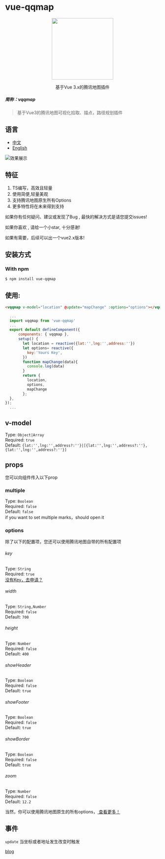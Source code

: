# vue-qqmap
<p align="center">
  <img src="https://static.only1314.cn/public/images/vqqmap-logo.png" width="200px">
</p>
<p align="center">基于Vue 3.x的腾讯地图插件</p>

#####  简称：vqqmap
> 基于Vue3的腾讯地图可视化拾取、描点，路径规划插件<br>
## 语言

- [中文](https://github.com/cuteCloud/vue-qqmap/blob/master/README.md)
- [English](https://github.com/cuteCloud/vue-qqmap/blob/master/README.en.md)


![效果展示](https://static.only1314.cn/public/images/vqqmap01.jpg "效果展示")

## 特征
1. TS编写，高效且轻量
2. 使用简便,轻量美观
2. 支持腾讯地图原生所有Options
3. 更多特性将在未来得到支持

<p>如果你有任何疑问、建议或发现了Bug , 最快的解决方式是请您提交issues!</p>
<p>如果你喜欢 , 请给一个小star, 十分感谢!</p>
<p>如果有需要，后续可以出一个vue2.x版本!</p>


## 安装方式
### With npm
``` bash
$ npm install vue-qqmap
```

## 使用:
``` html
<vqqmap v-model="location" @update="mapChange" :options="options"></vqqmap>
```
``` js
  ...
  import vqqmap from 'vue-qqmap'
  ...
  export default defineComponent({
      components: { vqqmap },
      setup() {
        let location = reactive({lat:'',lng:'',address:''})
        let options= reactive({
          key:'Yours Key',
        })
        function mapChange(data){
          console.log(data)
        }
        return {
          location,
          options,
          mapChange
        };
  },
});
  ...
```

## **v-model**
Type: `Object|Array`<br>
Required: `true`<br>
Default: `{lat:'',lng:'',address?:''}|[{lat:'',lng:'',address?:''},{lat:'',lng:'',address?:''}]`<br>

## **props**

您可以向组件传入以下prop

### multiple
Type: `Boolean`<br>
Required: `false`<br>
Default: `false`<br>
if you want to set multiple  marks，should open it

### options
除了以下的配置项，您还可以使用腾讯地图自带的所有配置项
###### key
Type: `String`<br>
Required: `true`<br>
[没有Key，去申请？](https://lbs.qq.com/)

###### width
Type: `String,Number`<br>
Required: `false`<br>
Default: `700`<br>

###### height
Type: `Number`<br>
Required: `false`<br>
Default: `400`<br>

###### showHeader
Type: `Boolean`<br>
Required: `false`<br>
Default: `true`<br>

###### showFooter
Type: `Boolean`<br>
Required: `false`<br>
Default: `true`<br>

###### showBorder
Type: `Boolean`<br>
Required: `false`<br>
Default: `true`<br>

###### zoom
Type: `Number`<br>
Required: `false`<br>
Default: `12.2`<br>

当然，你可以使用腾讯地图原生的所有options，[ 查看更多！ ](https://lbs.qq.com/webApi/javascriptGL/glDoc/docIndexMap#2)

## **事件**
`update` 当坐标或者地址发生改变时触发

[blog](https://blog.only1314.cn/)
